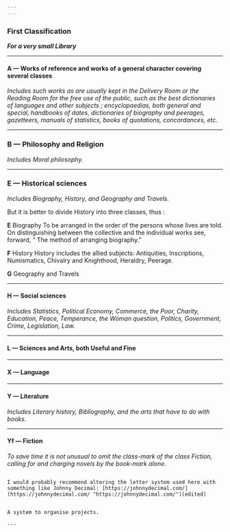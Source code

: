 ```yaml
---
---

```
### First Classification
***For a very small Library***

------------
#### **A** — Works of reference and works of a general character covering several classes
*Includes such works as are usually kept in the Delivery Room or the Reading Room for the free use of the public, such as the best dictionaries of languages and other subjects ; encyclopaedias, both general and special, handbooks of dates, dictionaries of biography and peerages, gazetteers, manuals of statistics, books of quotations, concordances, etc.*

-------------
### **B** — Philosophy and Religion
*Includes Moral philosophy.*

-------------
### **E** — Historical sciences
*Includes Biography, History, and Geography and Travels.*


But it is better to divide History into three classes, thus :

  **E** Biography
  To be arranged in the order of the persons whose lives are told. On distinguishing between the collective and the individual works see, forward, “ The method of arranging biography.”
  
  **F** History
  History includes the allied subjects: Antiquities, Inscriptions, Numismatics, Chivalry and Knighthood, Heraldry, Peerage.
  
  **G** Geography and Travels

-------------
#### **H** — Social sciences
*Includes Statistics, Political Economy, Commerce, the Poor, Charity, Education, Peace, Temperance, the Woman question, Politics, Government, Crime, Legislation, Law.*

-------------
#### **L** — Sciences and Arts, both Useful and Fine 

-------------
#### **X** — Language 

-------------
#### **Y** — Literature
*Includes Literary history, Bibliography, and the arts that have to do with books.*

-------------
#### **Yf** — Fiction
*To save time it is not unusual to omit the class-mark of the class Fiction, calling for and charging novels by the book-mark alone.*
```

I would probably recommend altering the letter system used here with something like Johnny Decimal: [https://johnnydecimal.com/](https://johnnydecimal.com/ "https://johnnydecimal.com/")(edited)


A system to organise projects.

---
```


